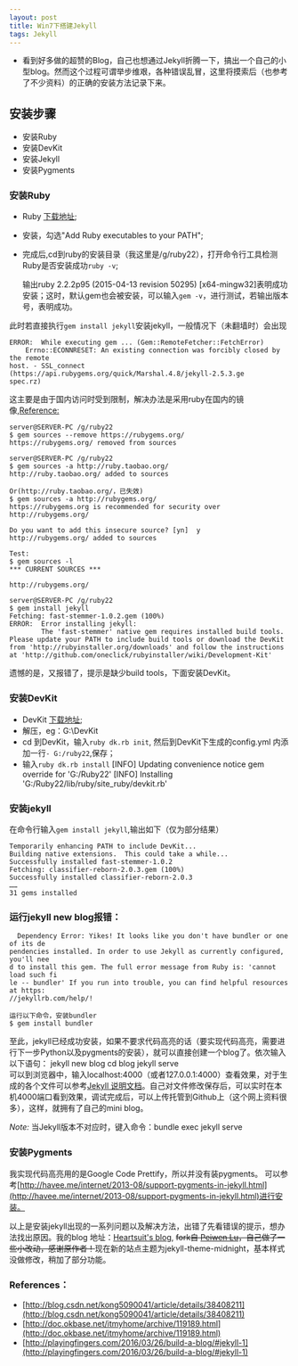 ```yaml
---
layout: post
title: Win7下搭建Jekyll
tags: Jekyll
---
```


- 看到好多做的超赞的Blog，自己也想通过Jekyll折腾一下，搞出一个自己的小型blog。然而这个过程可谓举步维艰，各种错误乱冒，这里将摸索后（也参考了不少资料）的正确的安装方法记录下来。

## 安装步骤
- 安装Ruby
- 安装DevKit
- 安装Jekyll
- 安装Pygments
	

### 安装Ruby
- Ruby [下载地址](http://rubyinstaller.org/downloads/);
- 安装，勾选"Add Ruby executables to your PATH";
- 完成后,cd到ruby的安装目录（我这里是/g/ruby22），打开命令行工具检测Ruby是否安装成功`ruby -v`;

	输出ruby 2.2.2p95 (2015-04-13 revision 50295) [x64-mingw32]表明成功安装；这时，默认gem也会被安装，可以输入`gem -v`，进行测试，若输出版本号，表明成功。

此时若直接执行`gem install jekyll`安装jekyll，一般情况下（未翻墙时）会出现

	ERROR:  While executing gem ... (Gem::RemoteFetcher::FetchError)
	    Errno::ECONNRESET: An existing connection was forcibly closed by the remote
	host. - SSL_connect (https://api.rubygems.org/quick/Marshal.4.8/jekyll-2.5.3.ge
	spec.rz)
这主要是由于国内访问时受到限制，解决办法是采用ruby在国内的镜像,[Reference:](http://ruby.taobao.org/)

	server@SERVER-PC /g/ruby22
	$ gem sources --remove https://rubygems.org/
	https://rubygems.org/ removed from sources

	server@SERVER-PC /g/ruby22
	$ gem sources -a http://ruby.taobao.org/
	http://ruby.taobao.org/ added to sources

	Or(http://ruby.taobao.org/，已失效)
    $ gem sources -a http://rubygems.org/
    https://rubygems.org is recommended for security over http://rubygems.org/

    Do you want to add this insecure source? [yn]  y
    http://rubygems.org/ added to sources

	Test:
    $ gem sources -l
    *** CURRENT SOURCES ***

    http://rubygems.org/

	server@SERVER-PC /g/ruby22
	$ gem install jekyll
	Fetching: fast-stemmer-1.0.2.gem (100%)
	ERROR:  Error installing jekyll:
	        The 'fast-stemmer' native gem requires installed build tools.
	Please update your PATH to include build tools or download the DevKit
	from 'http://rubyinstaller.org/downloads' and follow the instructions
	at 'http://github.com/oneclick/rubyinstaller/wiki/Development-Kit'
遗憾的是，又报错了，提示是缺少build tools，下面安装DevKit。

### 安装DevKit
- DevKit [下载地址](http://rubyinstaller.org/downloads/);
- 解压，eg：G:\DevKit
- cd 到DevKit，输入`ruby dk.rb init`, 然后到DevKit下生成的config.yml 内添加一行`- G:/ruby22`,保存；
- 输入`ruby dk.rb install`
	[INFO] Updating convenience notice gem override for 'G:/Ruby22'
	[INFO] Installing 'G:/Ruby22/lib/ruby/site_ruby/devkit.rb'

### 安装jekyll
在命令行输入`gem install jekyll`,输出如下（仅为部分结果）

	Temporarily enhancing PATH to include DevKit...
	Building native extensions.  This could take a while...
	Successfully installed fast-stemmer-1.0.2
	Fetching: classifier-reborn-2.0.3.gem (100%)
	Successfully installed classifier-reborn-2.0.3
	……
	31 gems installed

### 运行jekyll new blog报错：
      Dependency Error: Yikes! It looks like you don't have bundler or one of its de
    pendencies installed. In order to use Jekyll as currently configured, you'll nee
    d to install this gem. The full error message from Ruby is: 'cannot load such fi
    le -- bundler' If you run into trouble, you can find helpful resources at https:
    //jekyllrb.com/help/!

    运行以下命令，安装bundler
    $ gem install bundler

至此，jekyll已经成功安装，如果不要求代码高亮的话（要实现代码高亮，需要进行下一步Python以及pygments的安装），就可以直接创建一个blog了。依次输入以下语句：
	jekyll new blog
	cd blog
	jekyll serve 			
可以到浏览器中，输入localhost:4000（或者127.0.0.1:4000）查看效果，对于生成的各个文件可以参考[Jekyll 说明文档](http://jekyllrb.com/docs/quickstart/)。自己对文件修改保存后，可以实时在本机4000端口看到效果，调试完成后，可以上传托管到Github上（这个网上资料很多），这样，就拥有了自己的mini blog。

*Note:* 当Jekyll版本不对应时，键入命令：bundle exec jekyll serve

### 安装Pygments
我实现代码高亮用的是Google Code Prettify，所以并没有装pygments。
可以参考[http://havee.me/internet/2013-08/support-pygments-in-jekyll.html](http://havee.me/internet/2013-08/support-pygments-in-jekyll.html)进行安装。

以上是安装jekyll出现的一系列问题以及解决方法，出错了先看错误的提示，想办法找出原因。我的blog 地址：[Heartsuit's blog](http://heartsuit.github.io/), ~~fork自 [Peiwen Lu](https://github.com/P233/3-Jekyll)，自己做了一些小改动，感谢原作者！~~现在新的站点主题为jekyll-theme-midnight，基本样式没做修改，稍加了部分功能。

### References：
- [http://blog.csdn.net/kong5090041/article/details/38408211](http://blog.csdn.net/kong5090041/article/details/38408211)
- [http://doc.okbase.net/itmyhome/archive/119189.html](http://doc.okbase.net/itmyhome/archive/119189.html)
- [http://playingfingers.com/2016/03/26/build-a-blog/#jekyll-1](http://playingfingers.com/2016/03/26/build-a-blog/#jekyll-1)